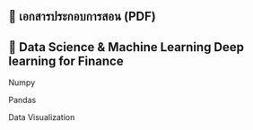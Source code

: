 📖 เอกสารประกอบการสอน (PDF)
----------------------------------
🎯 Data Science & Machine Learning Deep learning for Finance
----------------------------------
Numpy

Pandas

Data Visualization
